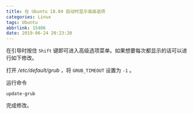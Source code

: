 ```yaml
---
title: 在 Ubuntu 18.04 启动时显示高级选项
categories: Linux
tags: Ubuntu
abbrlink: 15406
date: 2019-06-24 20:23:20
---
```

在引导时按住 `Shift` 键即可进入高级选项菜单。如果想要每次都显示的话可以进行如下修改。

打开 */etc/default/grub* ，将 `GRUB_TIMEOUT` 设置为 `-1` 。

运行命令

```
update-grub
```

完成修改。
